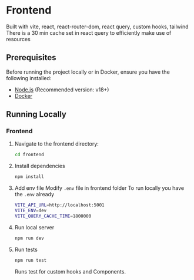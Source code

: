 # Frontend

Built with vite, react, react-router-dom, react query, custom hooks, tailwind
There is a 30 min cache set in react query to efficiently make use of resources

## Prerequisites

Before running the project locally or in Docker, ensure you have the following installed:

- [Node.js](https://nodejs.org/) (Recommended version: v18+)
- [Docker](https://www.docker.com/get-started)

## Running Locally

### Frontend

1. Navigate to the frontend directory:

   ```bash
   cd frontend
   ```

2. Install dependencies

   ```bash
   npm install
   ```

3. Add env file
   Modify `.env` file in frontend folder
   To run locally you have the `.env` already

   ```bash
   VITE_API_URL=http://localhost:5001
   VITE_ENV=dev
   VITE_QUERY_CACHE_TIME=1800000
   ```

4. Run local server

   ```bash
   npm run dev
   ```

5. Run tests

   ```bash
   npm run test
   ```

   Runs test for custom hooks and Components.
